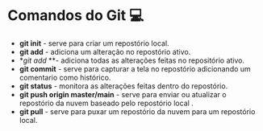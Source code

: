 #  Comandos do Git :computer:

- **git init** - serve para criar um repostório local.
- **git add** - adiciona um alteração no repostório ativo.
- **git add* **- adiciona todas as alterações feitas no repositório ativo.
- **git commit** - serve para capturar a tela  no repostório adicionando um comentario como histórico.
- **git status** - monitora as alterações feitas dentro do repostório.
- **git push origin master/main** - serve para enviar ou atualizar o repostório da nuvem baseado pelo repostório local .
- **git pull** - serve para puxar um repostório da nuvem para um repostório local.